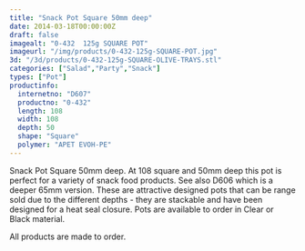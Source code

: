 ```yaml
---
title: "Snack Pot Square 50mm deep"
date: 2014-03-18T00:00:00Z
draft: false
imagealt: "0-432  125g SQUARE POT"
imageurl: "/img/products/0-432-125g-SQUARE-POT.jpg"
3d: "/3d/products/0-432-125g-SQUARE-OLIVE-TRAYS.stl"
categories: ["Salad","Party","Snack"]
types: ["Pot"]
productinfo:
  internetno: "D607"
  productno: "0-432"
  length: 108
  width: 108
  depth: 50
  shape: "Square"
  polymer: "APET EVOH-PE"
---
```

Snack Pot Square 50mm deep. At 108 square and 50mm deep this pot is perfect for a variety of snack food products. See also D606 which is a deeper 65mm version. These are attractive designed pots that can be range sold due to the different depths - they are stackable and have been designed for a heat seal closure. Pots are available to order in Clear or Black material.

All products are made to order.